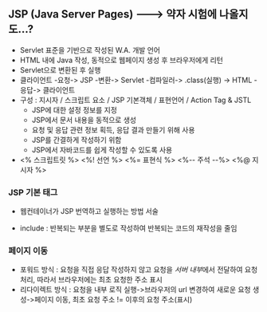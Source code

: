 ## JSP (Java Server Pages) ---> 약자 시험에 나올지도...?
 - Servlet 표준을 기반으로 작성된 W.A. 개발 언어
 - HTML 내에 Java 작성, 동적으로 웹페이지 생성 후 브라우저에게 리턴
 - Servlet으로 변환된 후 실행
 - 클라이언트 -요청-> JSP -변환-> Servlet -컴파일러-> .class(실행) -> HTML -응답-> 클라이언트
 - 구성 : 지시자 / 스크립트 요소 / JSP 기본객체 / 표현언어 / Action Tag & JSTL
      * JSP에 대한 설정 정보를 지정
      * JSP에서 문서 내용을 동적으로 생성
      * 요청 및 응답 관련 정보 획득, 응답 결과 만들기 위해 사용
      * JSP를 간결하게 작성하기 위함
      * JSP에서 자바코드를 쉽게 작성할 수 있도록 사용
 - <% 스크립트릿 %>   <%! 선언 %>   <%= 표현식 %>   <%-- 주석 --%>   <%@ 지시자 %> 

### JSP 기본 태그
 - 웹컨테이너가 JSP 번역하고 실행하는 방법 서술


 - include : 반복되는 부분을 별도로 작성하여 반복되는 코드의 재작성을 줄임

### 페이지 이동
 - 포워드 방식 : 요청을 직접 응답 작성하지 않고 요청을 *서버 내부*에서 전달하여 요청 처리, 따라서 브라우저에는 최초 요청한 주소 표시
 - 리다이렉트 방식 : 요청을 내부 로직 실행->브라우저의 url 변경하여 새로운 요청 생성->페이지 이동, 최초 요청 주소 != 이후의 요청 주소(표시)